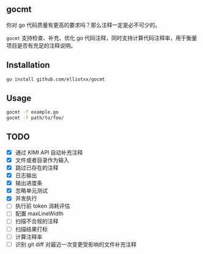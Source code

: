 ## gocmt

你对 go 代码质量有更高的要求吗？那么注释一定是必不可少的。

`gocmt` 支持检查、补充、优化 go 代码注释，同时支持计算代码注释率，用于衡量项目是否有充足的注释说明。

## Installation

```bash
go install github.com/elliotxx/gocmt
```

## Usage

```bash
gocmt -f example.go
gocmt -f path/to/foo/
```

## TODO

-   [x] 通过 KIMI API 自动补充注释
-   [x] 文件或者目录作为输入
-   [x] 跳过已存在的注释
-   [x] 日志输出
-   [x] 输出进度条
-   [x] 忽略单元测试
-   [x] 并发执行
-   [ ] 执行前 token 消耗评估
-   [ ] 配置 maxLineWidth
-   [ ] 扫描不合规的注释
-   [ ] 扫描结果打标
-   [ ] 计算注释率
-   [ ] 识别 git diff 对最近一次变更受影响的文件补充注释
